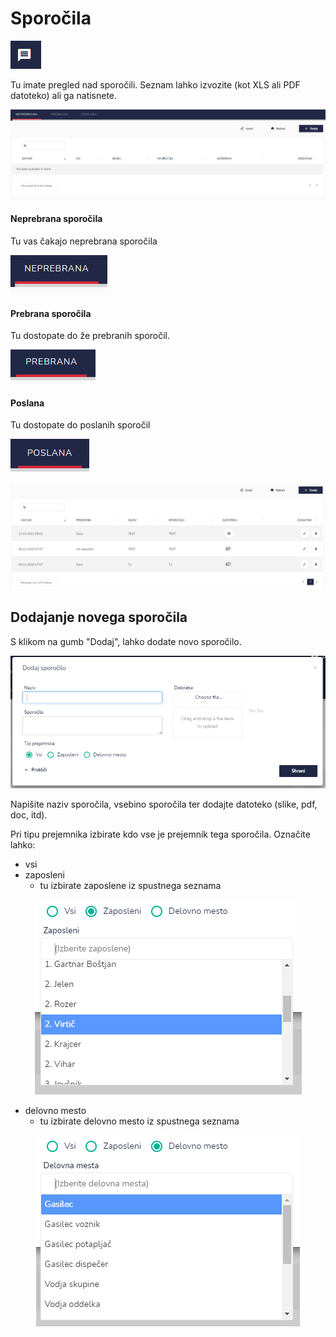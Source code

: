 # Sporočila

<div align="left"><img src="../.gitbook/assets/IGNIS_sporocilo.PNG" alt=""></div>

Tu imate pregled nad sporočili. Seznam lahko izvozite (kot XLS ali PDF datoteko) ali ga natisnete.

![](../.gitbook/assets/IGNIS_sporocilo_okno.PNG)

#### Neprebrana sporočila

Tu vas čakajo neprebrana sporočila

<div align="left"><img src="../.gitbook/assets/IGNIS_sporocilo_neprebrano.PNG" alt=""></div>

#### Prebrana sporočila

Tu dostopate do že prebranih sporočil.

<div align="left"><img src="../.gitbook/assets/IGNIS_sporocilo_prebrano.PNG" alt=""></div>

#### Poslana

Tu dostopate do poslanih sporočil

<div align="left"><img src="../.gitbook/assets/IGNIS_sporocilo_poslano.PNG" alt=""></div>

![](../.gitbook/assets/IGNIS_sporocilo_poslano_okno.PNG)



## Dodajanje novega sporočila

S klikom na gumb "Dodaj", lahko dodate novo sporočilo.

![](../.gitbook/assets/IGNIS_sporocilo_novo_dodaj_sporocilo.PNG)

Napišite naziv sporočila, vsebino sporočila ter dodajte datoteko (slike, pdf, doc, itd).

Pri tipu prejemnika izbirate kdo vse je prejemnik tega sporočila. Označite lahko:

* vsi
* zaposleni&#x20;
  * tu izbirate zaposlene iz spustnega seznama

<div align="center"><img src="../.gitbook/assets/IGNIS_sporocilo_novo_zaposlen.PNG" alt=""></div>

* delovno mesto
  * tu izbirate delovno mesto iz spustnega seznama

<div align="center"><img src="../.gitbook/assets/IGNIS_sporocilo_novo_delovno_mesto.PNG" alt=""></div>

